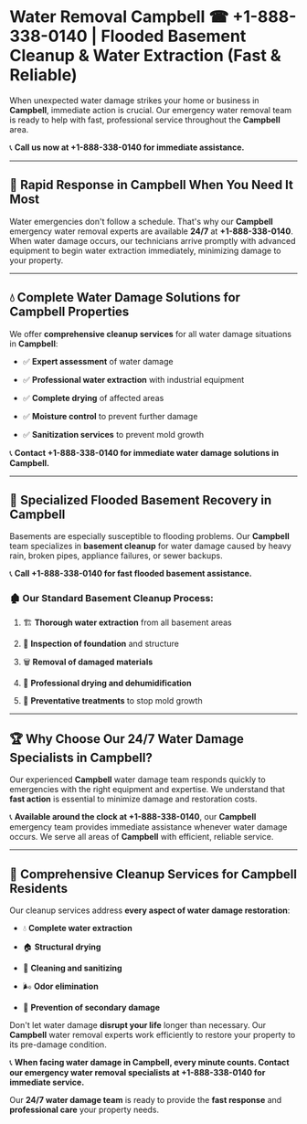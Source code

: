 # Water Removal Campbell ☎ +1-888-338-0140 | Flooded Basement Cleanup & Water Extraction (Fast & Reliable)

When unexpected water damage strikes your home or business in **Campbell**, immediate action is crucial. Our emergency water removal team is ready to help with fast, professional service throughout the **Campbell** area. 

📞 **Call us now at +1-888-338-0140 for immediate assistance.**
---
## 🚀 Rapid Response in Campbell When You Need It Most
Water emergencies don't follow a schedule. That's why our **Campbell** emergency water removal experts are available **24/7** at **+1-888-338-0140**. When water damage occurs, our technicians arrive promptly with advanced equipment to begin water extraction immediately, minimizing damage to your property.
---
## 💧 Complete Water Damage Solutions for Campbell Properties
We offer **comprehensive cleanup services** for all water damage situations in **Campbell**:
- ✅ **Expert assessment** of water damage  
- ✅ **Professional water extraction** with industrial equipment  
- ✅ **Complete drying** of affected areas  
- ✅ **Moisture control** to prevent further damage  
- ✅ **Sanitization services** to prevent mold growth  
📞 **Contact +1-888-338-0140 for immediate water damage solutions in Campbell.**
---
## 🌊 Specialized Flooded Basement Recovery in Campbell
Basements are especially susceptible to flooding problems. Our **Campbell** team specializes in **basement cleanup** for water damage caused by heavy rain, broken pipes, appliance failures, or sewer backups. 
📞 **Call +1-888-338-0140 for fast flooded basement assistance.**
### 🏚️ Our Standard Basement Cleanup Process:
1. 🏗️ **Thorough water extraction** from all basement areas  
2. 🔎 **Inspection of foundation** and structure  
3. 🗑️ **Removal of damaged materials**  
4. 💨 **Professional drying and dehumidification**  
5. 🚫 **Preventative treatments** to stop mold growth  
---
## 🏆 Why Choose Our 24/7 Water Damage Specialists in Campbell?
Our experienced **Campbell** water damage team responds quickly to emergencies with the right equipment and expertise. We understand that **fast action** is essential to minimize damage and restoration costs.
📞 **Available around the clock at +1-888-338-0140**, our **Campbell** emergency team provides immediate assistance whenever water damage occurs. We serve all areas of **Campbell** with efficient, reliable service.
---
## 🧹 Comprehensive Cleanup Services for Campbell Residents
Our cleanup services address **every aspect of water damage restoration**:
- 💧 **Complete water extraction**  
- 🏠 **Structural drying**  
- 🧼 **Cleaning and sanitizing**  
- 🌬️ **Odor elimination**  
- 🚫 **Prevention of secondary damage**  
Don't let water damage **disrupt your life** longer than necessary. Our **Campbell** water removal experts work efficiently to restore your property to its pre-damage condition.
📞 **When facing water damage in Campbell, every minute counts. Contact our emergency water removal specialists at +1-888-338-0140 for immediate service.**
Our **24/7 water damage team** is ready to provide the **fast response** and **professional care** your property needs.
